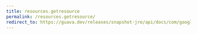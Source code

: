 ```yaml
---
title: resources.getresource
permalink: /resources.getresource/
redirect_to: https://guava.dev/releases/snapshot-jre/api/docs/com/google/common/io/Resources.html#getResource-java.lang.String-
---
```

